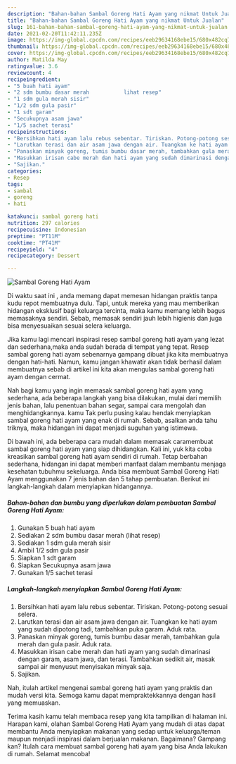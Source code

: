 ```yaml
---
description: "Bahan-bahan Sambal Goreng Hati Ayam yang nikmat Untuk Jualan"
title: "Bahan-bahan Sambal Goreng Hati Ayam yang nikmat Untuk Jualan"
slug: 161-bahan-bahan-sambal-goreng-hati-ayam-yang-nikmat-untuk-jualan
date: 2021-02-20T11:42:11.235Z
image: https://img-global.cpcdn.com/recipes/eeb29634168ebe15/680x482cq70/sambal-goreng-hati-ayam-foto-resep-utama.jpg
thumbnail: https://img-global.cpcdn.com/recipes/eeb29634168ebe15/680x482cq70/sambal-goreng-hati-ayam-foto-resep-utama.jpg
cover: https://img-global.cpcdn.com/recipes/eeb29634168ebe15/680x482cq70/sambal-goreng-hati-ayam-foto-resep-utama.jpg
author: Matilda May
ratingvalue: 3.6
reviewcount: 4
recipeingredient:
- "5 buah hati ayam"
- "2 sdm bumbu dasar merah           lihat resep"
- "1 sdm gula merah sisir"
- "1/2 sdm gula pasir"
- "1 sdt garam"
- "Secukupnya asam jawa"
- "1/5 sachet terasi"
recipeinstructions:
- "Bersihkan hati ayam lalu rebus sebentar. Tiriskan. Potong-potong sesuai selera."
- "Larutkan terasi dan air asam jawa dengan air. Tuangkan ke hati ayam yang sudah dipotong tadi, tambahkan puka garam. Aduk rata."
- "Panaskan minyak goreng, tumis bumbu dasar merah, tambahkan gula merah dan gula pasir. Aduk rata."
- "Masukkan irisan cabe merah dan hati ayam yang sudah dimarinasi dengan garam, asam jawa, dan terasi. Tambahkan sedikit air, masak sampai air menyusut menyisakan minyak saja."
- "Sajikan."
categories:
- Resep
tags:
- sambal
- goreng
- hati

katakunci: sambal goreng hati 
nutrition: 297 calories
recipecuisine: Indonesian
preptime: "PT11M"
cooktime: "PT41M"
recipeyield: "4"
recipecategory: Dessert

---
```



![Sambal Goreng Hati Ayam](https://img-global.cpcdn.com/recipes/eeb29634168ebe15/680x482cq70/sambal-goreng-hati-ayam-foto-resep-utama.jpg)

Di waktu  saat ini , anda memang dapat memesan hidangan praktis tanpa kudu repot membuatnya dulu. Tapi, untuk mereka yang mau memberikan hidangan eksklusif bagi keluarga tercinta, maka kamu memang lebih bagus memasaknya sendiri. Sebab, memasak sendiri jauh lebih higienis dan juga bisa menyesuaikan sesuai selera keluarga.

Jika kamu lagi mencari inspirasi resep sambal goreng hati ayam yang lezat dan sederhana,maka anda sudah berada di tempat yang tepat. Resep sambal goreng hati ayam  sebenarnya gampang dibuat jika kita membuatnya dengan hati-hati. Namun, kamu jangan khawatir akan tidak berhasil dalam membuatnya 
sebab di artikel ini kita akan mengulas sambal goreng hati ayam dengan cermat.  



Nah bagi kamu yang ingin memasak sambal goreng hati ayam yang sederhana, ada beberapa langkah yang bisa dilakukan, mulai dari memilih jenis bahan, lalu penentuan bahan segar, sampai cara mengolah dan menghidangkannya. kamu Tak perlu pusing kalau hendak menyiapkan sambal goreng hati ayam yang enak di rumah. Sebab, asalkan anda  tahu triknya, maka hidangan ini dapat menjadi suguhan yang istimewa.

Di bawah ini, ada beberapa cara mudah dalam memasak caramembuat sambal goreng hati ayam yang siap dihidangkan. Kali ini, yuk kita coba kreasikan sambal goreng hati ayam sendiri di rumah. Tetap berbahan sederhana, hidangan ini dapat memberi manfaat dalam membantu menjaga kesehatan tubuhmu sekeluarga. Anda bisa membuat Sambal Goreng Hati Ayam menggunakan 7 jenis bahan dan 5 tahap pembuatan. Berikut ini langkah-langkah dalam menyiapkan hidangannya.

<!--inarticleads1-->

##### Bahan-bahan dan bumbu yang diperlukan dalam pembuatan Sambal Goreng Hati Ayam:

1. Gunakan 5 buah hati ayam
1. Sediakan 2 sdm bumbu dasar merah           (lihat resep)
1. Sediakan 1 sdm gula merah sisir
1. Ambil 1/2 sdm gula pasir
1. Siapkan 1 sdt garam
1. Siapkan Secukupnya asam jawa
1. Gunakan 1/5 sachet terasi




<!--inarticleads2-->

##### Langkah-langkah menyiapkan Sambal Goreng Hati Ayam:

1. Bersihkan hati ayam lalu rebus sebentar. Tiriskan. Potong-potong sesuai selera.
1. Larutkan terasi dan air asam jawa dengan air. Tuangkan ke hati ayam yang sudah dipotong tadi, tambahkan puka garam. Aduk rata.
1. Panaskan minyak goreng, tumis bumbu dasar merah, tambahkan gula merah dan gula pasir. Aduk rata.
1. Masukkan irisan cabe merah dan hati ayam yang sudah dimarinasi dengan garam, asam jawa, dan terasi. Tambahkan sedikit air, masak sampai air menyusut menyisakan minyak saja.
1. Sajikan.




Nah, itulah artikel mengenai  sambal goreng hati ayam  yang praktis dan mudah versi kita. Semoga kamu dapat mempraktekkannya dengan hasil yang memuaskan. 

Terima kasih kamu telah membaca resep yang kita tampilkan di halaman ini. Harapan kami, olahan  Sambal Goreng Hati Ayam yang mudah di atas dapat membantu Anda menyiapkan makanan yang sedap untuk keluarga/teman maupun menjadi inspirasi dalam berjualan makanan. Bagaimana? Gampang kan? Itulah cara membuat sambal goreng hati ayam yang bisa Anda lakukan di rumah. Selamat mencoba!

